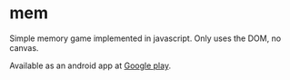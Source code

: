 # mem

Simple memory game implemented in javascript. Only uses the DOM, no canvas.

Available as an android app at [Google play](https://play.google.com/store/apps/details?id=me.ramblingsby.mem&feature=search_result#?t=W251bGwsMSwyLDEsIm1lLnJhbWJsaW5nc2J5Lm1lbSJd).
